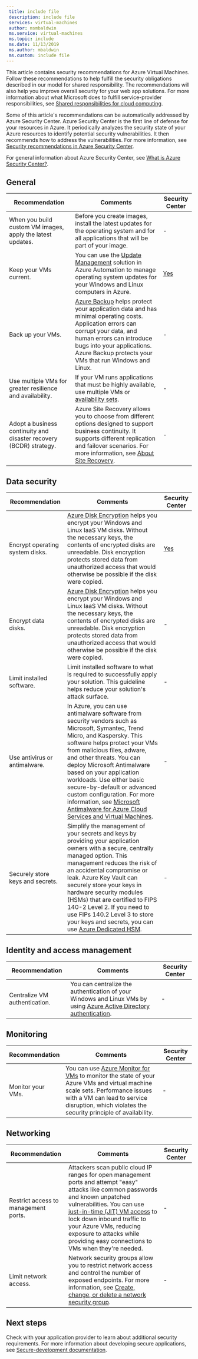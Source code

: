 ```yaml
---
 title: include file
 description: include file
 services: virtual-machines
 author: msmbaldwin
 ms.service: virtual-machines
 ms.topic: include
 ms.date: 11/13/2019
 ms.author: mbaldwin
 ms.custom: include file
---
```


This article contains security recommendations for Azure Virtual Machines. Follow these recommendations to help fulfill the security obligations described in our model for shared responsibility. The recommendations will also help you improve overall security for your web app solutions. For more information about what Microsoft does to fulfill service-provider responsibilities, see [Shared responsibilities for cloud computing](https://gallery.technet.microsoft.com/Shared-Responsibilities-81d0ff91).

Some of this article's recommendations can be automatically addressed by Azure Security Center. Azure Security Center is the first line of defense for your resources in Azure. It periodically analyzes the security state of your Azure resources to identify potential security vulnerabilities. It then recommends how to address the vulnerabilities. For more information, see [Security recommendations in Azure Security Center](../articles/security-center/security-center-recommendations.md).

For general information about Azure Security Center, see [What is Azure Security Center?](../articles/security-center/security-center-intro.md).

## General

| Recommendation | Comments | Security Center |
|-|----|--|
| When you build custom VM images, apply the latest updates. | Before you create images, install the latest updates for the operating system and for all applications that will be part of your image.  | - |
| Keep your VMs current. | You can use the [Update Management](../articles/automation/automation-update-management.md) solution in Azure Automation to manage operating system updates for your Windows and Linux computers in Azure. | [Yes](../articles/security-center/security-center-apply-system-updates.md) |
| Back up your VMs. | [Azure Backup](../articles/backup/backup-overview.md) helps protect your application data and has minimal operating costs. Application errors can corrupt your data, and human errors can introduce bugs into your applications. Azure Backup protects your VMs that run Windows and Linux. | - |
| Use multiple VMs for greater resilience and availability. | If your VM runs applications that must be highly available, use multiple VMs or [availability sets](../articles/virtual-machines/windows/manage-availability.md). | - |
| Adopt a business continuity and disaster recovery (BCDR) strategy. | Azure Site Recovery allows you to choose from different options designed to support business continuity. It supports different replication and failover scenarios. For more information, see  [About Site Recovery](../articles/site-recovery/site-recovery-overview.md). | - |

## Data security

| Recommendation | Comments | Security Center |
|-|----|--|
| Encrypt operating system disks. | [Azure Disk Encryption](../articles/security/azure-security-disk-encryption-overview.md) helps you encrypt your Windows and Linux IaaS VM disks. Without the necessary keys, the contents of encrypted disks are unreadable. Disk encryption protects stored data from unauthorized access that would otherwise be possible if the disk were copied.| [Yes](../articles/security-center/security-center-apply-disk-encryption.md) |
| Encrypt data disks. | [Azure Disk Encryption](../articles/security/azure-security-disk-encryption-overview.md) helps you encrypt your Windows and Linux IaaS VM disks. Without the necessary keys, the contents of encrypted disks are unreadable. Disk encryption protects stored data from unauthorized access that would otherwise be possible if the disk were copied.| -  |
| Limit installed software. | Limit installed software to what is required to successfully apply your solution. This guideline helps reduce your solution's attack surface. | - |
| Use antivirus or antimalware. | In Azure, you can use antimalware software from security vendors such as Microsoft, Symantec, Trend Micro, and Kaspersky. This software helps protect your VMs from malicious files, adware, and other threats. You can deploy Microsoft Antimalware based on your application workloads. Use either basic secure-by-default or advanced custom configuration. For more information, see [Microsoft Antimalware for Azure Cloud Services and Virtual Machines](../articles/security/azure-security-antimalware.md). | - |
| Securely store keys and secrets. | Simplify the management of your secrets and keys by providing your application owners with a secure, centrally managed option. This management reduces the risk of an accidental compromise or leak. Azure Key Vault can securely store your keys in hardware security modules (HSMs) that are certified to FIPS 140-2 Level 2. If you need to use FIPs 140.2 Level 3 to store your keys and secrets, you can use [Azure Dedicated HSM](../articles/dedicated-hsm/overview.md). | - |

## Identity and access management 

| Recommendation | Comments | Security Center |
|-|----|--|
| Centralize VM authentication. | You can centralize the authentication of your Windows and Linux VMs by using [Azure Active Directory authentication](../articles/active-directory/develop/authentication-scenarios.md). | - |

## Monitoring

| Recommendation | Comments | Security Center |
|-|----|--|
| Monitor your VMs. | You can use [Azure Monitor for VMs](../articles/azure-monitor/insights/vminsights-overview.md) to monitor the state of your Azure VMs and virtual machine scale sets. Performance issues with a VM can lead to service disruption, which violates the security principle of availability. | - |

## Networking

| Recommendation | Comments | Security Center |
|-|----|--|
| Restrict access to management ports. | Attackers scan public cloud IP ranges for open management ports and attempt "easy" attacks like common passwords and known unpatched vulnerabilities. You can use [just-in-time (JIT) VM access](../articles/security-center/security-center-just-in-time.md) to lock down inbound traffic to your Azure VMs, reducing exposure to attacks while providing easy connections to VMs when they're needed. | - |
| Limit network access. | Network security groups allow you to restrict network access and control the number of exposed endpoints. For more information, see [Create, change, or delete a network security group](../articles/virtual-network/manage-network-security-group.md). | - |

## Next steps

Check with your application provider to learn about additional security requirements. For more information about developing secure applications, see [Secure-development documentation](../articles/security/fundamentals/abstract-develop-secure-apps.md).
